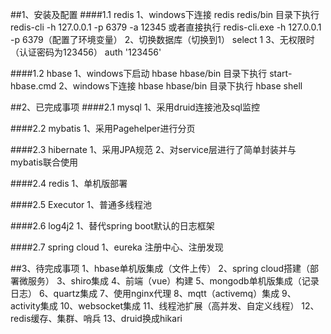 ##1、安装及配置
####1.1 redis
    1、windows下连接 redis
        redis/bin 目录下执行 redis-cli -h 127.0.0.1 -p 6379 -a 12345
        或者直接执行 redis-cli.exe -h 127.0.0.1 -p 6379（配置了环境变量）
    2、切换数据库（切换到1）
        select 1
    3、无权限时（认证密码为123456）
        auth '123456'
       
####1.2 hbase
    1、windows下启动 hbase
        hbase/bin 目录下执行 start-hbase.cmd
    2、windows下连接 hbase
        hbase/bin 目录下执行 hbase shell
    
##2、已完成事项
####2.1 mysql
    1、采用druid连接池及sql监控
    
####2.2 mybatis
    1、采用Pagehelper进行分页
    
####2.3 hibernate
    1、采用JPA规范
    2、对service层进行了简单封装并与mybatis联合使用
    
####2.4 redis
    1、单机版部署
    
####2.5 Executor
    1、普通多线程池
    
####2.6 log4j2
    1、替代spring boot默认的日志框架
    
####2.7 spring cloud
    1、eureka 注册中心、注册发现
    
##3、待完成事项
    1、hbase单机版集成（文件上传）
    2、spring cloud搭建（部署微服务）
    3、shiro集成
    4、前端（vue）构建
    5、mongodb单机版集成（记录日志）
    6、quartz集成
    7、使用nginx代理
    8、mqtt（activemq）集成
    9、activity集成
    10、websocket集成
    11、线程池扩展（高并发、自定义线程）
    12、redis缓存、集群、哨兵
    13、druid换成hikari

    

    